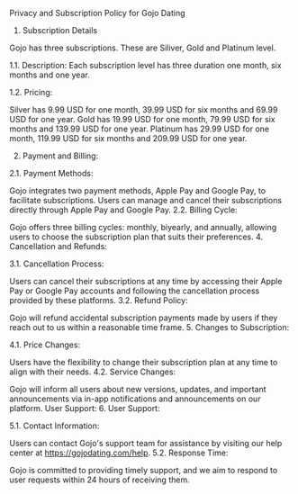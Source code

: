 Privacy and Subscription Policy for Gojo Dating
1. Subscription Details

Gojo has three subscriptions. These are Siliver, Gold and Platinum level. 

1.1. Description: Each subscription level has three duration one month, six months and one year.

1.2. Pricing: 

Silver has 9.99 USD for one month, 39.99 USD for six months and 69.99 USD for one year.
Gold has 19.99 USD for one month, 79.99 USD for six months and 139.99 USD for one year.
Platinum has 29.99 USD for one month, 119.99 USD for six months and 209.99 USD for one year.

2. Payment and Billing:
   
2.1. Payment Methods:

Gojo integrates two payment methods, Apple Pay and Google Pay, to facilitate subscriptions. Users can manage and cancel their subscriptions directly through Apple Pay and Google Pay.
2.2. Billing Cycle:

Gojo offers three billing cycles: monthly, biyearly, and annually, allowing users to choose the subscription plan that suits their preferences.
4. Cancellation and Refunds:

3.1. Cancellation Process:

Users can cancel their subscriptions at any time by accessing their Apple Pay or Google Pay accounts and following the cancellation process provided by these platforms.
3.2. Refund Policy:

Gojo will refund accidental subscription payments made by users if they reach out to us within a reasonable time frame.
5. Changes to Subscription:

4.1. Price Changes:

Users have the flexibility to change their subscription plan at any time to align with their needs.
4.2. Service Changes:

Gojo will inform all users about new versions, updates, and important announcements via in-app notifications and announcements on our platform.
User Support:
6. User Support:

5.1. Contact Information:

Users can contact Gojo's support team for assistance by visiting our help center at https://gojodating.com/help. 
5.2. Response Time:

Gojo is committed to providing timely support, and we aim to respond to user requests within 24 hours of receiving them.
